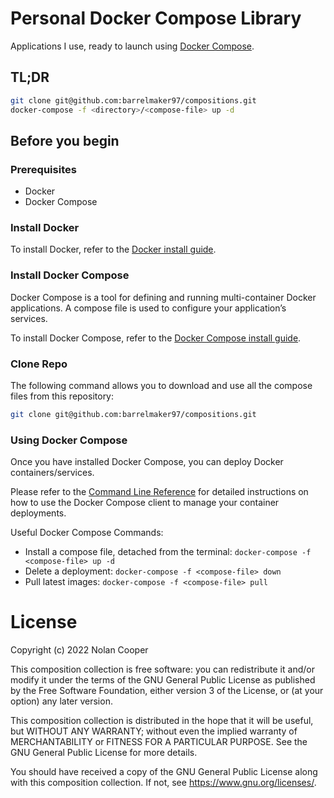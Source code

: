 # Personal Docker Compose Library

Applications I use, ready to launch using [Docker Compose](https://docs.docker.com/compose/).

## TL;DR

```bash
git clone git@github.com:barrelmaker97/compositions.git
docker-compose -f <directory>/<compose-file> up -d
```

## Before you begin

### Prerequisites
- Docker
- Docker Compose

### Install Docker

To install Docker, refer to the [Docker install guide](https://docs.docker.com/get-docker/).

### Install Docker Compose

Docker Compose is a tool for defining and running multi-container Docker applications. A compose file is used to configure your application’s services.

To install Docker Compose, refer to the [Docker Compose install guide](https://docs.docker.com/compose/install/).

### Clone Repo

The following command allows you to download and use all the compose files from this repository:

```bash
git clone git@github.com:barrelmaker97/compositions.git
```

### Using Docker Compose

Once you have installed Docker Compose, you can deploy Docker containers/services.

Please refer to the [Command Line Reference](https://docs.docker.com/compose/reference/) for detailed instructions on how to use the Docker Compose client to manage your container deployments.

Useful Docker Compose Commands:
* Install a compose file, detached from the terminal: `docker-compose -f <compose-file> up -d`
* Delete a deployment: `docker-compose -f <compose-file> down`
* Pull latest images: `docker-compose -f <compose-file> pull`

# License

Copyright (c) 2022 Nolan Cooper

This composition collection is free software: you can redistribute it and/or modify
it under the terms of the GNU General Public License as published by
the Free Software Foundation, either version 3 of the License, or
(at your option) any later version.

This composition collection is distributed in the hope that it will be useful,
but WITHOUT ANY WARRANTY; without even the implied warranty of
MERCHANTABILITY or FITNESS FOR A PARTICULAR PURPOSE.  See the
GNU General Public License for more details.

You should have received a copy of the GNU General Public License
along with this composition collection.  If not, see <https://www.gnu.org/licenses/>.
